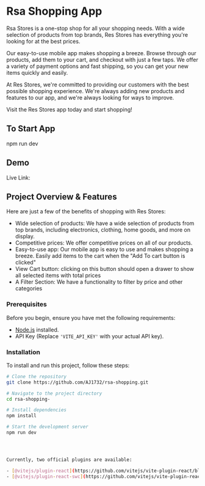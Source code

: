 # Rsa Shopping App

Rsa Stores is a one-stop shop for all your shopping needs. With a wide selection of products from top brands, Res Stores has everything you're looking for at the best prices.

Our easy-to-use mobile app makes shopping a breeze. Browse through our products, add them to your cart, and checkout with just a few taps. We offer a variety of payment options and fast shipping, so you can get your new items quickly and easily.

At Res Stores, we're committed to providing our customers with the best possible shopping experience. We're always adding new products and features to our app, and we're always looking for ways to improve.

Visit the Res Stores app today and start shopping!


## To Start App

npm run dev

## Demo

Live Link:

## Project Overview & Features
Here are just a few of the benefits of shopping with Res Stores:

- Wide selection of products: We have a wide selection of products from top brands, including electronics, clothing, home goods, and more on display.
- Competitive prices: We offer competitive prices on all of our products.
- Easy-to-use app: Our mobile app is easy to use and makes shopping a breeze. Easily add items to the cart when the "Add To cart button is clicked"
- View Cart button: clicking on this button should open a drawer to show all selected items with total prices
- A Filter Section: We have a functionality to filter by price and other categories


### Prerequisites

Before you begin, ensure you have met the following requirements:

- [Node.js](https://nodejs.org/) installed.
- API Key (Replace `'VITE_API_KEY'` with your actual API key).

### Installation

To install and run this project, follow these steps:

```bash
# Clone the repository
git clone https://github.com/AJ1732/rsa-shopping.git

# Navigate to the project directory
cd rsa-shopping-

# Install dependencies
npm install

# Start the development server
npm run dev




Currently, two official plugins are available:

- [@vitejs/plugin-react](https://github.com/vitejs/vite-plugin-react/blob/main/packages/plugin-react/README.md) uses [Babel](https://babeljs.io/) for Fast Refresh
- [@vitejs/plugin-react-swc](https://github.com/vitejs/vite-plugin-react-swc) uses [SWC](https://swc.rs/) for Fast Refresh
